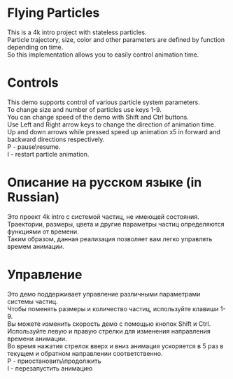 # Flying Particles
 This is a 4k intro project with stateless particles. <br/>
 Particle trajectory, size, color and other parameters are defined by function depending on time.<br/>
 So this implementation allows you to easily control animation time.<br/>

# Controls
 This demo supports control of various particle system parameters.<br/>
 To change size and number of particles use keys 1-9.<br/>
 You can change speed of the demo with Shift and Ctrl buttons.<br/>
 Use Left and Right arrow keys to change the direction of animation time.<br/>
 Up and down arrows while pressed speed up animation x5 in forward and backward directions respectively.<br/>
 P - pause\resume.<br/>
 I - restart particle animation.<br/>


# Описание на русском языке (in Russian)
 Это проект 4k intro с системой частиц, не имеющей состояния.<br/>
 Траектории, размеры, цвета и другие параметры частиц определяются функциями от времени.<br/>
 Таким образом, данная реализация позволяет вам легко управлять времем анимации.<br/>
 
 
# Управление
 Это демо поддерживает управление различными параметрами системы частиц.<br/>
 Чтобы поменять размеры и количество частиц, используйте клавиши 1-9.<br/>
 Вы можете изменить скорость демо с помощью кнопок Shift и Ctrl.<br/>
 Используйте левую и правую стрелки для изменения направления времени анимации.<br/>
 Во время нажатия стрелок вверх и вниз анимация ускоряется в 5 раз в текущем и обратном направлении соответственно.<br/>
 P - приостановить\продолжить<br/>
 I - перезапустить анимацию<br/>
 
